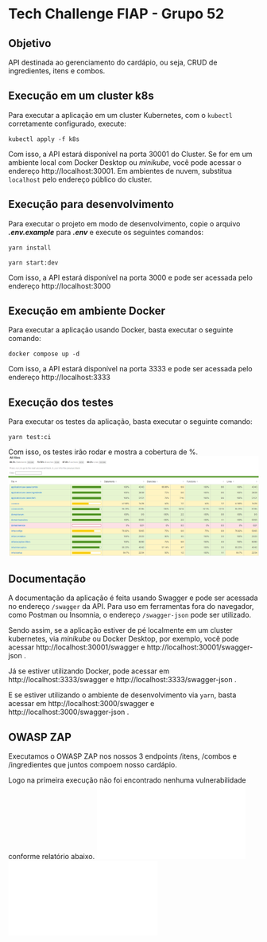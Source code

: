 # Tech Challenge FIAP - Grupo 52

## Objetivo
API destinada ao gerenciamento do cardápio, ou seja, CRUD de ingredientes, itens e combos.

## Execução em um cluster k8s

Para executar a aplicação em um cluster Kubernetes, com o `kubectl` corretamente configurado, execute:

```shell
kubectl apply -f k8s
```

Com isso, a API estará disponível na porta 30001 do Cluster. Se for em um ambiente local com Docker Desktop ou _minikube_,
você pode acessar o endereço http://localhost:30001. Em ambientes de nuvem, substitua `localhost` pelo endereço público do cluster.

## Execução para desenvolvimento

Para executar o projeto em modo de desenvolvimento, copie o arquivo ***.env.example*** para ***.env*** e execute os seguintes comandos:

```shell
yarn install
```
```shell
yarn start:dev
```

Com isso, a API estará disponível na porta 3000 e pode ser acessada pelo endereço http://localhost:3000

## Execução em ambiente Docker

Para executar a aplicação usando Docker, basta executar o seguinte comando:

```shell
docker compose up -d
```

Com isso, a API estará disponível na porta 3333 e pode ser acessada pelo endereço http://localhost:3333

## Execução dos testes

Para executar os testes da aplicação, basta executar o seguinte comando:

```shell
yarn test:ci
```

Com isso, os testes irão rodar e mostra a cobertura de %.
![Porcentagem de cobertura dos testes](./out/docs/coverage.png)

## Documentação

A documentação da aplicação é feita usando Swagger e pode ser acessada no endereço `/swagger` da API.
Para uso em ferramentas fora do navegador, como Postman ou Insomnia, o endereço `/swagger-json` pode ser utilizado.

Sendo assim, se a aplicação estiver de pé localmente em um cluster kubernetes, via _minikube_ ou Docker Desktop, por exemplo, você pode acessar http://localhost:30001/swagger e http://localhost:30001/swagger-json .

Já se estiver utilizando Docker, pode acessar em http://localhost:3333/swagger e http://localhost:3333/swagger-json .

E se estiver utilizando o ambiente de desenvolvimento via `yarn`, basta acessar em http://localhost:3000/swagger e http://localhost:3000/swagger-json .


## OWASP ZAP
Executamos o OWASP ZAP nos nossos 3 endpoints /itens, /combos e /ingredientes que juntos compoem nosso cardápio.

Logo na primeira execução não foi encontrado nenhuma vulnerabilidade conforme relatório abaixo.
![Relatório OWASP ZAP HTML](./out/docs/2024-06-11-ZAP-Report-localhost.html)
![Relatório OWASP ZAP PDF](./out/docs/2024-06-11-ZAP-Report-localhost.pdf)
